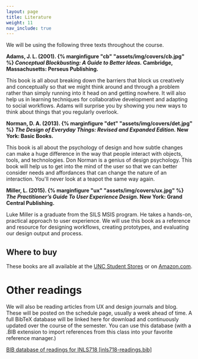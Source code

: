 ```yaml
---
layout: page
title: Literature
weight: 11
nav_include: true
---
```


We will be using the following three texts throughout the course. 

**Adams, J. L. (2001). {% marginfigure "cb" "assets/img/covers/cb.jpg" %} *Conceptual Blockbusting: A Guide to Better Ideas.* Cambridge, Massachusetts: Perseus Publishing.** 

This book is all about breaking down the barriers that block us creatively and conceptually so that we might think around and through a problem rather than simply running into it head on and getting nowhere. It will also help us in learning techniques for collaborative development and adapting to social workflows. Adams will surprise you by showing you new ways to think about things that you regularly overlook. 

**Norman, D. A. (2013). {% marginfigure "det" "assets/img/covers/det.jpg" %} *The Design of Everyday Things: Revised and Expanded Edition.* New York: Basic Books.** 

This book is all about the psychology of design and how subtle changes can make a huge difference in the way that people interact with objects, tools, and technologies. Don Norman is a genius of design psychology. This book will help us to get into the mind of the user so that we can better consider needs and affordances that can change the nature of an interaction. You'll never look at a teapot the same way again. 

**Miller, L. (2015). {% marginfigure "ux" "assets/img/covers/ux.jpg" %} *The Practitioner’s Guide To User Experience Design.* New York: Grand Central Publishing.** 

Luke Miller is a graduate from the SILS MSIS program. He takes a hands-on, practical approach to user experience. We will use this book as a reference and resource for designing workflows, creating prototypes, and evaluating our design output and process. 

## Where to buy

These books are all available at the [UNC Student Stores](http://unc.bncollege.com/webapp/wcs/stores/servlet/TBWizardView?catalogId=10001&langId=-1&storeId=88196) or on [Amazon.com](https://www.amazon.com/gp/registry/wishlist/2C6GNL399JC6J/).

# Other readings

We will also be reading articles from UX and design journals and blog. These will be posted on the schedule page, usually a week ahead of time. A full BibTeX database will be linked here for download and continuously updated over the course of the semester. You can use this database (with a .BIB extension to import references from this class into your favorite reference manager.)

<a target="_blank" href="/inls718-readings.bib">BIB database of readings for INLS718 [inls718-readings.bib]</a>